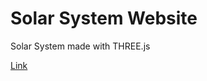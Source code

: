 # Solar System Website
Solar System made with THREE.js

[Link](https://reececrowther.github.io/Website)
